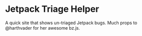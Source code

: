 # Jetpack Triage Helper

A quick site that shows un-triaged Jetpack bugs. Much props to @harthvader for her awesome bz.js.

